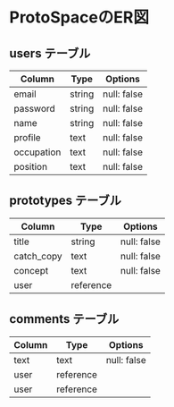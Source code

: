 # ProtoSpaceのER図

## users テーブル

| Column     | Type    | Options     |
| ---------- | ------- | ----------- |
| email      | string  | null: false |
| password   | string  | null: false |
| name       | string  | null: false |
| profile    | text    | null: false |
| occupation | text    | null: false |
| position   | text    | null: false |

## prototypes テーブル

| Column     | Type      | Options     |
| ---------- | --------- | ----------- |
| title      | string    | null: false |
| catch_copy | text      | null: false |
| concept    | text      | null: false |
| user       | reference |             |

## comments テーブル

| Column     | Type      | Options     |
| ---------- | --------- | ----------- |
| text       | text      | null: false |
| user       | reference |             |
| user       | reference |             |